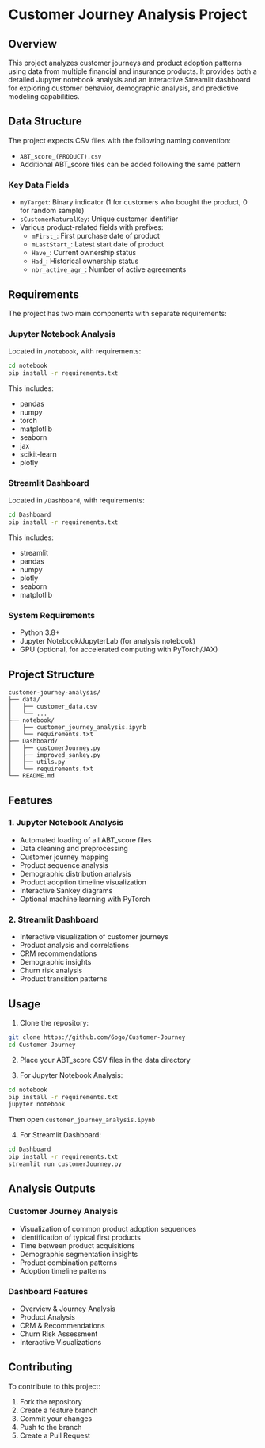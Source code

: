# Customer Journey Analysis Project

## Overview
This project analyzes customer journeys and product adoption patterns using data from multiple financial and insurance products. It provides both a detailed Jupyter notebook analysis and an interactive Streamlit dashboard for exploring customer behavior, demographic analysis, and predictive modeling capabilities.

## Data Structure
The project expects CSV files with the following naming convention:
- `ABT_score_(PRODUCT).csv`
- Additional ABT_score files can be added following the same pattern

### Key Data Fields
- `myTarget`: Binary indicator (1 for customers who bought the product, 0 for random sample)
- `sCustomerNaturalKey`: Unique customer identifier
- Various product-related fields with prefixes:
  - `mFirst_`: First purchase date of product
  - `mLastStart_`: Latest start date of product
  - `Have_`: Current ownership status
  - `Had_`: Historical ownership status
  - `nbr_active_agr_`: Number of active agreements

## Requirements

The project has two main components with separate requirements:

### Jupyter Notebook Analysis
Located in `/notebook`, with requirements:
```bash
cd notebook
pip install -r requirements.txt
```

This includes:
- pandas
- numpy
- torch
- matplotlib
- seaborn
- jax
- scikit-learn
- plotly

### Streamlit Dashboard
Located in `/Dashboard`, with requirements:
```bash
cd Dashboard
pip install -r requirements.txt
```
This includes:
- streamlit
- pandas
- numpy
- plotly
- seaborn
- matplotlib

### System Requirements
- Python 3.8+
- Jupyter Notebook/JupyterLab (for analysis notebook)
- GPU (optional, for accelerated computing with PyTorch/JAX)

## Project Structure
```
customer-journey-analysis/
├── data/
│   ├── customer_data.csv
│   └── ...
├── notebook/
│   ├── customer_journey_analysis.ipynb
│   └── requirements.txt
├── Dashboard/
│   ├── customerJourney.py
│   ├── improved_sankey.py
│   ├── utils.py
│   └── requirements.txt
└── README.md
```

## Features

### 1. Jupyter Notebook Analysis
- Automated loading of all ABT_score files
- Data cleaning and preprocessing
- Customer journey mapping
- Product sequence analysis
- Demographic distribution analysis
- Product adoption timeline visualization
- Interactive Sankey diagrams
- Optional machine learning with PyTorch

### 2. Streamlit Dashboard
- Interactive visualization of customer journeys
- Product analysis and correlations
- CRM recommendations
- Demographic insights
- Churn risk analysis
- Product transition patterns

## Usage

1. Clone the repository:
```bash
git clone https://github.com/6ogo/Customer-Journey
cd Customer-Journey
```

2. Place your ABT_score CSV files in the data directory

3. For Jupyter Notebook Analysis:
```bash
cd notebook
pip install -r requirements.txt
jupyter notebook
```
Then open `customer_journey_analysis.ipynb`

4. For Streamlit Dashboard:
```bash
cd Dashboard
pip install -r requirements.txt
streamlit run customerJourney.py
```

## Analysis Outputs

### Customer Journey Analysis
- Visualization of common product adoption sequences
- Identification of typical first products
- Time between product acquisitions
- Demographic segmentation insights
- Product combination patterns
- Adoption timeline patterns

### Dashboard Features
- Overview & Journey Analysis
- Product Analysis
- CRM & Recommendations
- Churn Risk Assessment
- Interactive Visualizations

## Contributing
To contribute to this project:
1. Fork the repository
2. Create a feature branch
3. Commit your changes
4. Push to the branch
5. Create a Pull Request